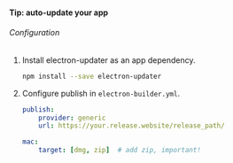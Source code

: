 #### Tip: auto-update your app

###### Configuration

1. Install electron-updater as an app dependency.

    ```bash
    npm install --save electron-updater
    ```

2. Configure publish in `electron-builder.yml`.

    ```yml
    publish:
        provider: generic
        url: https://your.release.website/release_path/
    
    mac:
        target: [dmg, zip]  # add zip, important!
    ```
